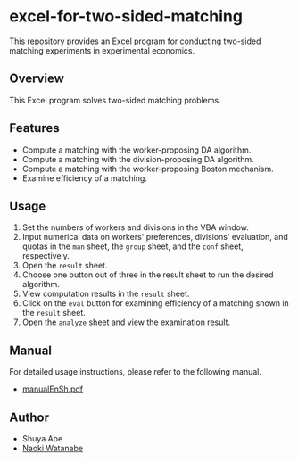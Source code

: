 # excel-for-two-sided-matching

This repository provides an Excel program for conducting two-sided matching experiments in experimental economics.

## Overview

This Excel program solves two-sided matching problems.

## Features

*   Compute a matching with the worker-proposing DA algorithm.
*   Compute a matching with the division-proposing DA algorithm.
*   Compute a matching with the worker-proposing Boston mechanism.
*   Examine efficiency of a matching.

## Usage

1.  Set the numbers of workers and divisions in the VBA window.
2.  Input numerical data on workers' preferences, divisions' evaluation, and quotas in the `man` sheet, the `group` sheet, and the `conf` sheet, respectively.
3.  Open the `result` sheet.
4.  Choose one button out of three in the result sheet to run the desired algorithm.
5.  View computation results in the `result` sheet.
6.  Click on the `eval` button for examining efficiency of a matching shown in the `result` sheet.
7.  Open the `analyze` sheet and view the examination result.

## Manual

For detailed usage instructions, please refer to the following manual.

*   [manualEnSh.pdf](https://github.com/shuya-abe/excel-for-two-sided-matching/blob/main/manualEnSh.pdf)

## Author

*   Shuya Abe
*   [Naoki Watanabe](https://naoki-watanabe50.github.io/index.html)
